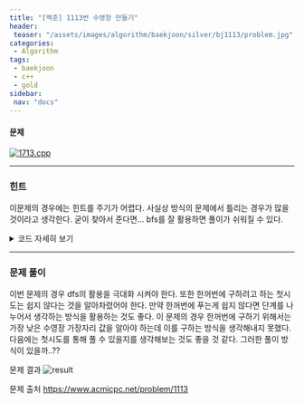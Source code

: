 ```yaml
---
title: "[백준] 1113번 수영장 만들기"
header:
 teaser: "/assets/images/algorithm/baekjoon/silver/bj1113/problem.jpg"
categories:
 - Algorithm
tags:
 - baekjoon
 - c++
 - gold
sidebar:
 nav: "docs"
---
```


#### 문제
[![1713.cpp](/assets/images/algorithm/baekjoon/silver/bj1113/problem.jpg)](https://www.acmicpc.net/problem/1713)
 
 -------


### 힌트

 이문제의 경우에는 힌트를 주기가 어렵다. 사실상 방식의 문제에서 틀리는 경우가 많을 것이라고 생각한다. 굳이 찾아서 준다면... bfs를 잘 활용하면 풀이가 쉬워질 수 있다.

 <details>
 <summary>코드 자세히 보기</summary>
 <div markdown="1">

```cpp
#include <iostream>
#include <vector>
#include <queue>
#include <algorithm>
using namespace std;
int n, m;
vector<vector<int>> memo(55, vector<int> (55, 0));
class point{
    public:
    int y;
    int x;
};
int bfs(int point_y, int point_x, int height,  vector<vector<int>> land)    //실제로 채워지는 블럭의 수를 찾는 bfs함수
{
    queue<point> block;
    vector<point> cardinal_point = {{-1, 0}, {0, -1}, {1, 0}, {0, 1}};
    int count = 1;
        bool check = false;
    block.push({point_y, point_x});
    while(!block.empty())
    {
        int st_y = block.front().y;
        int st_x = block.front().x;
        block.pop();
        for(int i = 0; i < 4; i++)
        {
            int next_y = st_y + cardinal_point[i].y;
            int next_x = st_x + cardinal_point[i].x;
            if(next_y < 0 || next_x < 0 || next_y > n - 1 || next_x > m - 1)    //가장자리까지 이어지게 되면 수영장의 물이 빠진다... 이경우를 제외시키자
            {
                check = true;
                continue;
            }
            if(memo[next_y][next_x] == 1)
                continue;
            if(land[next_y][next_x] < height)
            {
                block.push({next_y, next_x});
                memo[next_y][next_x] = 1;
                count++;
            }
        }
    }
    if(check)
        return 0;
    return count;
}
int find(int height, vector<vector<int>> land)  //각 층마다 채워질수 있는 블럭을 찾는 함수
{
    int ans = 0;
    vector<vector<int>> reset(55, vector<int>(55, 0));
    memo = reset;   //방문했던 곳을 다시 리셋 시켜야 한다.
    for(int i = 0; i < n; i++)
    {
        for(int j = 0; j < m; j++)
        {
            if(memo[i][j] == 1)
                continue;
            if(land[i][j] < height)
            {
                memo[i][j] = 1;
                ans += bfs(i, j, height, land);
            }
        }
    }
    return ans;
}
int main(void)
{
    cin >> n >> m;
    int height = 0;
    int answer = 0;
    vector<vector<int>> land(55, vector<int> (55, 0));
    for(int i = 0; i < n; i++)
    {
        string st;
        cin >> st;
        for(int j = 0; j < st.size(); j++)
        {
            land[i][j] = (int)st[j] - '0';
            height = max(height, land[i][j]);
        }
    }
    for(int i = 1; i <= height; i++)
        answer += find(i, land);
    cout << answer << "\n";
}
 ```
 </div>
 </details>

------

### 문제 풀이

 이번 문제의 경우 dfs의 활용을 극대화 시켜야 한다. 또한 한꺼번에 구하려고 하는 첫시도는 쉽지 않다는 것을 알아차렸어야 한다. 만약 한꺼번에 푸는게 쉽지 않다면 단계를 나누어서 생각하는 방식을 활용하는 것도 좋다. 이 문제의 경우 한꺼번에 구하기 위해서는 가장 낮은 수영장 가장자리 값을 알아야 하는데 이를 구하는 방식을 생각해내지 못했다. 다음에는 첫시도를 통해 풀 수 있을지를 생각해보는 것도 좋을 것 같다. 그러한 풀이 방식이 있을까..??

문제 결과
![result](/assets/images/algorithm/baekjoon/silver/bj1113/result.jpg)

문제 출처
<https://www.acmicpc.net/problem/1113>
